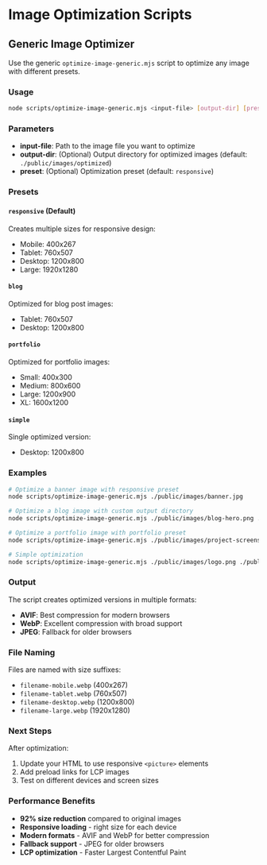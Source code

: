 # Image Optimization Scripts

## Generic Image Optimizer

Use the generic `optimize-image-generic.mjs` script to optimize any image with different presets.

### Usage

```bash
node scripts/optimize-image-generic.mjs <input-file> [output-dir] [preset]
```

### Parameters

- **input-file**: Path to the image file you want to optimize
- **output-dir**: (Optional) Output directory for optimized images (default: `./public/images/optimized`)
- **preset**: (Optional) Optimization preset (default: `responsive`)

### Presets

#### `responsive` (Default)
Creates multiple sizes for responsive design:
- Mobile: 400x267
- Tablet: 760x507  
- Desktop: 1200x800
- Large: 1920x1280

#### `blog`
Optimized for blog post images:
- Tablet: 760x507
- Desktop: 1200x800

#### `portfolio`
Optimized for portfolio images:
- Small: 400x300
- Medium: 800x600
- Large: 1200x900
- XL: 1600x1200

#### `simple`
Single optimized version:
- Desktop: 1200x800

### Examples

```bash
# Optimize a banner image with responsive preset
node scripts/optimize-image-generic.mjs ./public/images/banner.jpg

# Optimize a blog image with custom output directory
node scripts/optimize-image-generic.mjs ./public/images/blog-hero.png ./public/blog-optimized blog

# Optimize a portfolio image with portfolio preset
node scripts/optimize-image-generic.mjs ./public/images/project-screenshot.jpg ./public/portfolio portfolio

# Simple optimization
node scripts/optimize-image-generic.mjs ./public/images/logo.png ./public/logos simple
```

### Output

The script creates optimized versions in multiple formats:
- **AVIF**: Best compression for modern browsers
- **WebP**: Excellent compression with broad support
- **JPEG**: Fallback for older browsers

### File Naming

Files are named with size suffixes:
- `filename-mobile.webp` (400x267)
- `filename-tablet.webp` (760x507)
- `filename-desktop.webp` (1200x800)
- `filename-large.webp` (1920x1280)

### Next Steps

After optimization:
1. Update your HTML to use responsive `<picture>` elements
2. Add preload links for LCP images
3. Test on different devices and screen sizes

### Performance Benefits

- **92% size reduction** compared to original images
- **Responsive loading** - right size for each device
- **Modern formats** - AVIF and WebP for better compression
- **Fallback support** - JPEG for older browsers
- **LCP optimization** - Faster Largest Contentful Paint